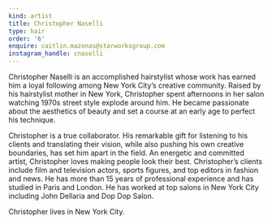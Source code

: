 ```yaml
---
kind: artist
title: Christopher Naselli
type: hair
order: '6'
enquire: caitlin.mazonas@starworksgroup.com
instagram_handle: cnaselli
---
```

Christopher Naselli is an accomplished hairstylist whose work has earned him a loyal following among New York City’s creative community. Raised by his hairstylist mother in New York, Christopher spent afternoons in her salon watching 1970s street style explode around him. He became passionate about the aesthetics of beauty and set a course at an early age to perfect his technique.

Christopher is a true collaborator. His remarkable gift for listening to his clients and translating their vision, while also pushing his own creative boundaries, has set him apart in the field. An energetic and committed artist, Christopher loves making people look their best.
Christopher’s clients include film and television actors, sports figures, and top editors in fashion and news. He has more than 15 years of professional experience and has studied in Paris and London. He has worked at top salons in New York City including John Dellaria and Dop Dop Salon.

Christopher lives in New York City.
